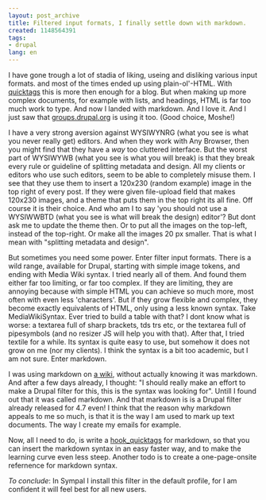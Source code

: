 ```yaml
---
layout: post_archive
title: Filtered input formats, I finally settle down with markdown.
created: 1148564391
tags:
- drupal
lang: en
---
```

I have gone trough a lot of stadia of liking, useing and disliking various input formats. and most of the times ended up using plain-ol'-HTML. With [quicktags](http://www.webschuur.com/modules/quicktags) this is more then enough for a blog. But when making up more complex documents, for example with lists, and headings, HTML is far too much work to type. And now I landed with markdown. And I love it. And I just saw that [groups.drupal.org](http://groups.drupal.org) is using it too. (Good choice, Moshe!)

I have a very strong aversion against WYSIWYNRG (what you see is what you never really get) editors. And when they work with Any Browser, then you might find that they have a _way_ too cluttered interface. But the worst part of WYSIWYWB (what you see is what you will break) is that they break every rule or guideline of splitting metadata and design. All my clients or editors who use such editors, seem to be able to completely misuse them. I see that they use them to insert a 120x230 (random example) image in the top right of every post. If they were given file-upload field that makes 120x230 images, and a theme that puts them in the top right its all fine. Off course it is their choice. And who am I to say 'you should not use a WYSIWWBTD (what you see is what will break the design) editor'? But dont ask me to update the theme then. Or to put all the images on the top-left, instead of the top-right. Or make all the images 20 px smaller. That is what I mean with "splitting metadata and design".

But sometimes you need some power. Enter filter input formats. There is a wild range, available for Drupal, starting with simple image tokens, and ending with Media Wiki syntax. 
I tried nearly all of them. And found them either far too limiting, or far too complex. If they are limiting, they are annoying because with simple HTML you can achieve so much more, most often with even less 'characters'. But if they grow flexible and complex, they become exactly equivalents of HTML, only using a less known syntax. Take MediaWikiSyntax. Ever tried to build a table with that? I dont know what is worse: a textarea full of sharp brackets, tds trs etc, or the textarea full of pipesymbols (and no resizer JS will help you with that). 
After that, I tried textile for a while. Its syntax is quite easy to use, but somehow it does not grow on me (nor my clients). I think the syntax is a bit too academic, but I am not sure. Enter markdown. 

I was using markdown on [a wiki](http://www.stikipad.com/), without actually knowing it was markdown. And after a few days already, I thought: "I should really make an effort to make a Drupal filter for this, this is the syntax  was looking for". Untill I found out that it was called markdown. And that markdown is is a Drupal filter already released for 4.7 even!
I think that the reason why markdown appeals to me so much, is that it is the way I am used to mark up text documents. The way I create my emails for example. 

Now, all I need to do, is write a [hook_quicktags](http://webschuur.com/node/628) for markdown, so that you can insert the markdown syntax in an easy faster way, and to make the learning curve even less steep. Another todo is to create a one-page-onsite refernence for markdown syntax.

_To conclude_: In Sympal I install this filter in the default profile, for I am confident it will feel best for all new users. 
